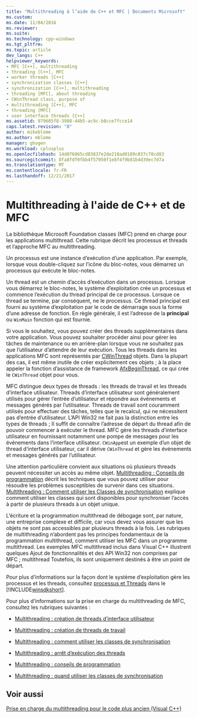```yaml
---
title: "Multithreading à l’aide de C++ et MFC | Documents Microsoft"
ms.custom: 
ms.date: 11/04/2016
ms.reviewer: 
ms.suite: 
ms.technology: cpp-windows
ms.tgt_pltfrm: 
ms.topic: article
dev_langs: C++
helpviewer_keywords:
- MFC [C++], multithreading
- threading [C++], MFC
- worker threads [C++]
- synchronization classes [C++]
- synchronization [C++], multithreading
- threading [MFC], about threading
- CWinThread class, purpose of
- multithreading [C++], MFC
- threading [MFC]
- user interface threads [C++]
ms.assetid: 979605f8-3988-44b5-ac9c-b8cce7fcce14
caps.latest.revision: "8"
author: mikeblome
ms.author: mblome
manager: ghogen
ms.workload: cplusplus
ms.openlocfilehash: 14d076865cd83837e2de218ad0189c037c78cd83
ms.sourcegitcommit: 8fa8fdf0fbb4f57950f1e8f4f9b81b4d39ec7d7a
ms.translationtype: MT
ms.contentlocale: fr-FR
ms.lasthandoff: 12/21/2017
---
```

# <a name="multithreading-with-c-and-mfc"></a>Multithreading à l'aide de C++ et de MFC
La bibliothèque Microsoft Foundation classes (MFC) prend en charge pour les applications multithread. Cette rubrique décrit les processus et threads et l’approche MFC au multithreading.  
  
 Un processus est une instance d’exécution d’une application. Par exemple, lorsque vous double-cliquez sur l’icône du bloc-notes, vous démarrez un processus qui exécute le bloc-notes.  
  
 Un thread est un chemin d’accès d’exécution dans un processus. Lorsque vous démarrez le bloc-notes, le système d’exploitation crée un processus et commence l’exécution du thread principal de ce processus. Lorsque ce thread se termine, par conséquent, ne le processus. Ce thread principal est fourni au système d’exploitation par le code de démarrage sous la forme d’une adresse de fonction. En règle générale, il est l’adresse de la **principal** ou `WinMain` fonction qui est fournie.  
  
 Si vous le souhaitez, vous pouvez créer des threads supplémentaires dans votre application. Vous pouvez souhaiter procéder ainsi pour gérer les tâches de maintenance ou en arrière-plan lorsque vous ne souhaitez pas que l’utilisateur d’attendre de leur exécution. Tous les threads dans les applications MFC sont représentés par [CWinThread](../mfc/reference/cwinthread-class.md) objets. Dans la plupart des cas, il est même inutile de créer explicitement ces objets ; à la place appeler la fonction d’assistance de framework [AfxBeginThread](../mfc/reference/application-information-and-management.md#afxbeginthread), ce qui crée le `CWinThread` objet pour vous.  
  
 MFC distingue deux types de threads : les threads de travail et les threads d’interface utilisateur. Threads d’interface utilisateur sont généralement utilisés pour gérer l’entrée d’utilisateur et répondre aux événements et messages générés par l’utilisateur. Threads de travail sont couramment utilisés pour effectuer des tâches, telles que le recalcul, qui ne nécessitent pas d’entrée d’utilisateur. L’API Win32 ne fait pas la distinction entre les types de threads ; Il suffit de connaître l’adresse de départ du thread afin de pouvoir commencer à exécuter le thread. MFC gère les threads d’interface utilisateur en fournissant notamment une pompe de messages pour les événements dans l’interface utilisateur. `CWinApp`est un exemple d’un objet de thread d’interface utilisateur, car il dérive `CWinThread` et gère les événements et messages générés par l’utilisateur.  
  
 Une attention particulière convient aux situations où plusieurs threads peuvent nécessiter un accès au même objet. [Multithreading : Conseils de programmation](../parallel/multithreading-programming-tips.md) décrit les techniques que vous pouvez utiliser pour résoudre les problèmes susceptibles de survenir dans ces situations. [Multithreading : Comment utiliser les Classes de synchronisation](../parallel/multithreading-how-to-use-the-synchronization-classes.md) explique comment utiliser les classes qui sont disponibles pour synchroniser l’accès à partir de plusieurs threads à un objet unique.  
  
 L’écriture et la programmation multithread de débogage sont, par nature, une entreprise complexe et difficile, car vous devez vous assurer que les objets ne sont pas accessibles par plusieurs threads à la fois. Les rubriques de multithreading n’abordent pas les principes fondamentaux de la programmation multithread, comment utiliser les MFC dans un programme multithread. Les exemples MFC multithread inclus dans Visual C++ illustrent quelques Ajout de fonctionnalités et des API Win32 non comprises par MFC ; multithread Toutefois, ils sont uniquement destinés à être un point de départ.  
  
 Pour plus d’informations sur la façon dont le système d’exploitation gère les processus et les threads, consultez [processus et Threads](http://msdn.microsoft.com/library/windows/desktop/ms684841) dans le [!INCLUDE[winsdkshort](../atl-mfc-shared/reference/includes/winsdkshort_md.md)].  
  
 Pour plus d’informations sur la prise en charge du multithreading de MFC, consultez les rubriques suivantes :  
  
-   [Multithreading : création de threads d’interface utilisateur](../parallel/multithreading-creating-user-interface-threads.md)  
  
-   [Multithreading : création de threads de travail](../parallel/multithreading-creating-worker-threads.md)  
  
-   [Multithreading : comment utiliser les classes de synchronisation](../parallel/multithreading-how-to-use-the-synchronization-classes.md)  
  
-   [Multithreading : arrêt d’exécution des threads](../parallel/multithreading-terminating-threads.md)  
  
-   [Multithreading : conseils de programmation](../parallel/multithreading-programming-tips.md)  
  
-   [Multithreading : quand utiliser les classes de synchronisation](../parallel/multithreading-when-to-use-the-synchronization-classes.md)  
  
## <a name="see-also"></a>Voir aussi  
 [Prise en charge du multithreading pour le code plus ancien (Visual C++)](../parallel/multithreading-support-for-older-code-visual-cpp.md)